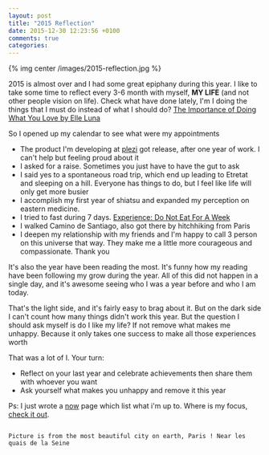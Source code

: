 ```yaml
---
layout: post
title: "2015 Reflection"
date: 2015-12-30 12:23:56 +0100
comments: true
categories:
---
```


{% img center /images/2015-reflection.jpg %}

2015 is almost over and I had some great epiphany during this year. I like to take some time to reflect every 3-6 month with myself, **MY LIFE** (and not other people vision on life). Check what have done lately, I'm I doing the things that I must do instead of what I should do? [The Importance of Doing What You Love by Elle Luna](https://vimeo.com/120355373)

<!-- more -->

So I opened up my calendar to see what were my appointments

- The product I'm developing at [plezi](http://www.plezi.co/) got release, after one year of work. I can't help but feeling proud about it
- I asked for a raise. Sometimes you just have to have the gut to ask
- I said yes to a spontaneous road trip, which end up leading to Etretat and sleeping on a hill. Everyone has things to do, but I feel like life will only get more busier
- I accomplish my first year of shiatsu and expanded my perception on eastern medicine.
- I tried to fast during 7 days. [Experience: Do Not Eat For A Week](/blog/2015/09/12/experience-do-not-eat-for-a-week/)
- I walked Camino de Santiago, also got there by hitchhiking from Paris
- I deepen my relationship with my friends and I'm happy to call 3 person on this universe that way. They make me a little more courageous and compassionate. Thank you

It's also the year have been reading the most. It's funny how my reading have been following my grow during the year. All of this did not happen in a single day, and it's awesome seeing who I was a year before and who I am today.

That's the light side, and it's fairly easy to brag about it. But on the dark side I can't count how many things didn't work this year. But the question I should ask myself is do I like my life? If not remove what makes me unhappy. Because it only takes one success to make all those experiences worth

That was a lot of I. Your turn:

- Reflect on your last year and celebrate achievements then share them with whoever you want
- Ask yourself what makes you unhappy and remove it this year

Ps: I just wrote a [now](/now) page which list what i'm up to. Where is my focus, [check it out](/now).

~~~

Picture is from the most beautiful city on earth, Paris ! Near les quais de la Seine
